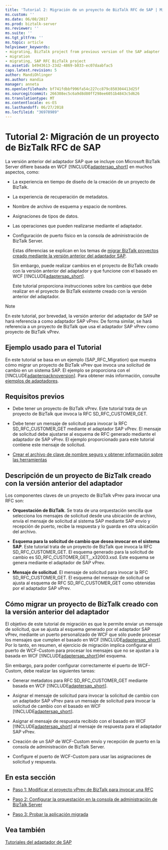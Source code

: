 ```yaml
---
title: 'Tutorial 2: Migración de un proyecto de BizTalk RFC de SAP | Microsoft Docs'
ms.custom: ''
ms.date: 06/08/2017
ms.prod: biztalk-server
ms.reviewer: ''
ms.suite: ''
ms.tgt_pltfrm: ''
ms.topic: article
helpviewer_keywords:
- migrating, BizTalk project from previous version of the SAP adapter
- migration
- migrating, SAP RFC BizTalk project
ms.assetid: b4943613-23d2-4869-b033-ec07daabfac5
caps.latest.revision: 5
author: MandiOhlinger
ms.author: mandia
manager: anneta
ms.openlocfilehash: bf741fdbbf996fa54c227cc879c850304413d25f
ms.sourcegitcommit: 266308ec5c6a9d8d80ff298ee6051b4843c5d626
ms.translationtype: MT
ms.contentlocale: es-ES
ms.lasthandoff: 06/27/2018
ms.locfileid: "36978989"
---
```

# <a name="tutorial-2-migrating-an-sap-rfc-biztalk-project"></a>Tutorial 2: Migración de un proyecto de BizTalk RFC de SAP
La versión anterior del adaptador SAP que se incluye con Microsoft BizTalk Server difiere basada en WCF [!INCLUDE[adaptersap_short](../../includes/adaptersap-short-md.md)] en muchos aspectos, como:  
  
- La experiencia en tiempo de diseño de la creación de un proyecto de BizTalk.  
  
- La experiencia de recuperación de metadatos.  
  
- Nombre de archivo de esquema y espacio de nombres.  
  
- Asignaciones de tipos de datos.  
  
- Las operaciones que pueden realizarse mediante el adaptador.  
  
- Configuración de puerto físico en la consola de administración de BizTalk Server.  
  
  Estas diferencias se explican en los temas de [migrar BizTalk proyectos creado mediante la versión anterior del adaptador SAP](http://msdn.microsoft.com/library/a486bac9-8952-43fd-8099-413f1491de37).  
  
  Sin embargo, puede realizar cambios en el proyecto de BizTalk creado con la versión anterior del adaptador y que funcione con el basado en WCF [!INCLUDE[adaptersap_short](../../includes/adaptersap-short-md.md)].  
  
  Este tutorial proporciona instrucciones sobre los cambios que debe realizar en el proyecto de BizTalk existente creado con la versión anterior del adaptador.  
  
> [!NOTE]
>  En este tutorial, por brevedad, la versión anterior del adaptador de SAP se hará referencia a como adaptador SAP vPrev. De forma similar, se hará referencia a un proyecto de BizTalk que usa el adaptador SAP vPrev como proyecto de BizTalk vPrev.  
  
## <a name="sample-used-for-the-tutorial"></a>Ejemplo usado para el Tutorial  
 En este tutorial se basa en un ejemplo (SAP_RFC_Migration) que muestra cómo migrar un proyecto de BizTalk vPrev que invoca una solicitud de cambio en un sistema SAP. El ejemplo se proporciona con el [!INCLUDE[adapterpacknoversion](../../includes/adapterpacknoversion-md.md)]. Para obtener más información, consulte [ejemplos de adaptadores](../../adapters-and-accelerators/accelerator-rosettanet/adapter-samples.md).  
  
## <a name="prerequisites"></a>Requisitos previos  
  
-   Debe tener un proyecto de BizTalk vPrev. Este tutorial trata de un proyecto de BizTalk que invoca la RFC SD_RFC_CUSTOMER_GET.  
  
-   Debe tener un mensaje de solicitud para invocar la RFC SD_RFC_CUSTOMER_GET mediante el adaptador SAP vPrev. El mensaje de solicitud debe ajustarse al esquema de RFC generado mediante el adaptador de SAP vPrev. El ejemplo proporcionado para este tutorial contiene este mensaje de solicitud.  
  
-   [Crear el archivo de clave de nombre seguro y obtener información sobre las herramientas](../../adapters-and-accelerators/adapter-sap/prerequisites-to-create-sap-applications.md)
  
## <a name="understanding-a-biztalk-project-created-using-the-previous-version-of-the-adapter"></a>Descripción de un proyecto de BizTalk creado con la versión anterior del adaptador  
 Los componentes claves de un proyecto de BizTalk vPrev para invocar una RFC son:  
  
-   **Orquestación de BizTalk**. Se trata de una orquestación sencilla que selecciona los mensajes de solicitud desde una ubicación de archivo, envía el mensaje de solicitud al sistema SAP mediante SAP envío y recepción de puerto, recibe la respuesta y lo guarda en otra ubicación del archivo.  
  
-   **Esquema para la solicitud de cambio que desea invocar en el sistema SAP**. Este tutorial trata de un proyecto de BizTalk que invoca la RFC SD_RFC_CUSTOMER_GET. El esquema generado para la solicitud de cambio es SD_RFC_CUSTOMER_GET__x32003.xsd. Este esquema se genera mediante el adaptador de SAP vPrev.  
  
-   **Mensaje de solicitud**. El mensaje de solicitud para invocar la RFC SD_RFC_CUSTOMER_GET. El esquema del mensaje de solicitud se ajusta al esquema de RFC SD_RFC_CUSTOMER_GET como obtenidas por el adaptador SAP vPrev.  
  
## <a name="how-to-migrate-a-biztalk-project-created-using-the-previous-version-of-the-adapter"></a>Cómo migrar un proyecto de BizTalk creado con la versión anterior del adaptador  
 El objetivo de este tutorial de migración es que le permite enviar un mensaje de solicitud, que se ajusta al esquema generado por el adaptador SAP vPrev, mediante un puerto personalizado de WCF que sólo puede procesar los mensajes que cumplen el basado en WCF [!INCLUDE[adaptersap_short](../../includes/adaptersap-short-md.md)]. Por lo tanto, en resumen, el ejercicio de migración implica configurar el puerto de WCF-Custom para procesar los mensajes que no se ajustan a la basada en WCF [!INCLUDE[adaptersap_short](../../includes/adaptersap-short-md.md)]del esquema.  
  
 Sin embargo, para poder configurar correctamente el puerto de WCF-Custom, debe realizar las siguientes tareas:  
  
- Generar metadatos para RFC SD_RFC_CUSTOMER_GET mediante basada en WCF [!INCLUDE[adaptersap_short](../../includes/adaptersap-short-md.md)].  
  
- Asignar el mensaje de solicitud para invocar la solicitud de cambio con un adaptador SAP vPrev para un mensaje de solicitud para invocar la solicitud de cambio con el basado en WCF [!INCLUDE[adaptersap_short](../../includes/adaptersap-short-md.md)].  
  
- Asignar el mensaje de respuesta recibido con el basado en WCF [!INCLUDE[adaptersap_short](../../includes/adaptersap-short-md.md)] al mensaje de respuesta para el adaptador SAP vPrev.  
  
- Creación de un SAP de WCF-Custom envío y recepción de puerto en la consola de administración de BizTalk Server.  
  
- Configure el puerto de WCF-Custom para usar las asignaciones de solicitud y respuesta.  
  
## <a name="in-this-section"></a>En esta sección  
  
-   [Paso 1: Modificar el proyecto vPrev de BizTalk para invocar una RFC](../../adapters-and-accelerators/adapter-sap/step-1-modify-the-vprev-biztalk-project-for-invoking-an-rfc.md)  
  
-   [Paso 2: Configurar la orquestación en la consola de administración de BizTalk Server](../../adapters-and-accelerators/adapter-sap/step-2-configure-the-orchestration-in-biztalk-server-administration-console1.md)  
  
-   [Paso 3: Probar la aplicación migrada](../../adapters-and-accelerators/adapter-sap/step-3-test-the-migrated-application6.md)  
  
## <a name="see-also"></a>Vea también  
 [Tutoriales del adaptador de SAP](../../adapters-and-accelerators/adapter-sap/sap-adapter-tutorials.md)